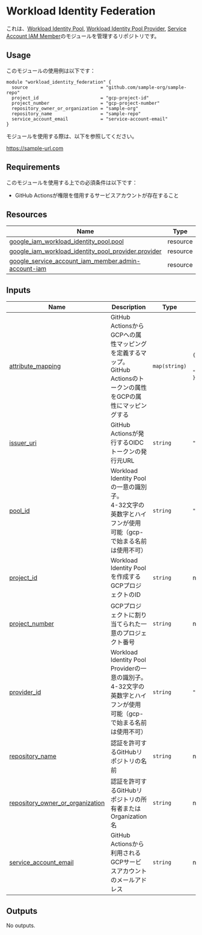 # Workload Identity Federation

これは、[Workload Identity Pool](https://registry.terraform.io/providers/hashicorp/google/latest/docs/resources/iam_workload_identity_pool), [Workload Identity Pool Provider](https://registry.terraform.io/providers/hashicorp/google/latest/docs/resources/iam_workload_identity_pool_provider), [Service Account IAM Member](https://registry.terraform.io/providers/hashicorp/google/latest/docs/resources/google_service_account_iam)のモジュールを管理するリポジトリです。

## Usage

このモジュールの使用例は以下です：

```hcl
module "workload_identity_federation" {
  source                           = "github.com/sample-org/sample-repo"
  project_id                       = "gcp-project-id"
  project_number                   = "gcp-project-number"
  repository_owner_or_organization = "sample-org"
  repository_name                  = "sample-repo"
  service_account_email            = "service-account-email"
}
```

モジュールを使用する際は、以下を参照してください。

https://sample-url.com

## Requirements

このモジュールを使用する上での必須条件は以下です：

- GitHub Actionsが権限を借用するサービスアカウントが存在すること

## Resources

| Name | Type |
|------|------|
| [google_iam_workload_identity_pool.pool](https://registry.terraform.io/providers/hashicorp/google/latest/docs/resources/iam_workload_identity_pool) | resource |
| [google_iam_workload_identity_pool_provider.provider](https://registry.terraform.io/providers/hashicorp/google/latest/docs/resources/iam_workload_identity_pool_provider) | resource |
| [google_service_account_iam_member.admin-account-iam](https://registry.terraform.io/providers/hashicorp/google/latest/docs/resources/service_account_iam_member) | resource |

## Inputs

| Name | Description | Type | Default | Required |
|------|-------------|------|---------|:--------:|
| <a name="input_attribute_mapping"></a> [attribute\_mapping](#input\_attribute\_mapping) | GitHub ActionsからGCPへの属性マッピングを定義するマップ。</br>GitHub Actionsのトークンの属性をGCPの属性にマッピングする | `map(string)` | <pre>{<br/>  "attribute.repository": "assertion.repository",<br/>  "google.subject": "assertion.sub"<br/>}</pre> | no |
| <a name="input_issuer_uri"></a> [issuer\_uri](#input\_issuer\_uri) | GitHub Actionsが発行するOIDCトークンの発行元URL | `string` | `"https://token.actions.githubusercontent.com"` | no |
| <a name="input_pool_id"></a> [pool\_id](#input\_pool\_id) | Workload Identity Poolの一意の識別子。</br>4-32文字の英数字とハイフンが使用可能（gcp-で始まる名前は使用不可） | `string` | `"github-pool"` | no |
| <a name="input_project_id"></a> [project\_id](#input\_project\_id) | Workload Identity Poolを作成するGCPプロジェクトのID | `string` | n/a | yes |
| <a name="input_project_number"></a> [project\_number](#input\_project\_number) | GCPプロジェクトに割り当てられた一意のプロジェクト番号 | `string` | n/a | yes |
| <a name="input_provider_id"></a> [provider\_id](#input\_provider\_id) | Workload Identity Pool Providerの一意の識別子。</br>4-32文字の英数字とハイフンが使用可能（gcp-で始まる名前は使用不可） | `string` | `"github-provider"` | no |
| <a name="input_repository_name"></a> [repository\_name](#input\_repository\_name) | 認証を許可するGitHubリポジトリの名前 | `string` | n/a | yes |
| <a name="input_repository_owner_or_organization"></a> [repository\_owner\_or\_organization](#input\_repository\_owner\_or\_organization) | 認証を許可するGitHubリポジトリの所有者またはOrganization名 | `string` | n/a | yes |
| <a name="input_service_account_email"></a> [service\_account\_email](#input\_service\_account\_email) | GitHub Actionsから利用されるGCPサービスアカウントのメールアドレス | `string` | n/a | yes |

## Outputs

No outputs.
